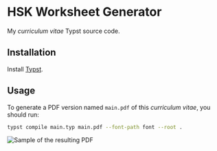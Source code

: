 # HSK Worksheet Generator

My _curriculum vitae_ Typst source code.

## Installation

Install [Typst](https://typst.app/).

## Usage

To generate a PDF version named `main.pdf` of this _curriculum vitae_, you should run:

```sh
typst compile main.typ main.pdf --font-path font --root .
```

![Sample of the resulting PDF](./sample.png)